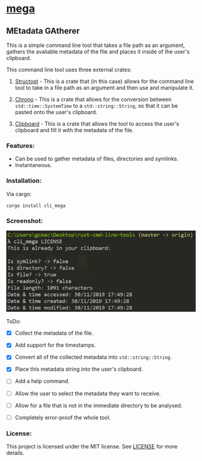 # [mega](https://github.com/MetallicSquid/rust-cmd-line-tools/tree/master/mega)

## **MEtadata GAtherer**

This is a simple command line tool that takes a file path as an argument, gathers the avaliable metadata of the file and places it inside of the user's clipboard.

This command line tool uses three external crates:

1.  [Structopt](https://github.com/TeXitoi/structopt) - This is a crate that (in this case) allows for the command line tool to take in a file path as an argument and then use and manipulate it.

2.  [Chrono](https://github.com/chronotope/chrono) - This is a crate that allows for the conversion between `std::time::SystemTime` to a `std::string::String`, so that it can be pasted onto the user's clipboard.

3.  [Clipboard](https://github.com/aweinstock314/rust-clipboard) - This is a crate that allows the tool to access the user's clipboard and fill it with the metadata of the file.

### Features:

* Can be used to gather metadata of files, directories and symlinks.
* Instantaneous.

### Installation:
Via cargo:

```
cargo install cli_mega
```

### Screenshot:
![cli_mega-demonstration](https://github.com/MetallicSquid/rust-cmd-line-tools/blob/master/cli_mega-demonstration.PNG)

ToDo:

 - [x]  Collect the metadata of the file.
 
 - [x]  Add support for the timestamps. 
 
 - [x]  Convert all of the collected metadata into `std::string::String`.
 
 - [x]  Place this metadata string into the user's clipboard.
 
 - [ ]  Add a help command.
 
 - [ ]  Allow the user to select the metadata they want to receive.
 
 - [ ]  Allow for a file that is not in the immediate directory to be analysed. 
 
 - [ ]  Completely error-proof the whole tool.

### License:

This project is licensed under the MIT license. See [LICENSE](LICENSE) for more details.
